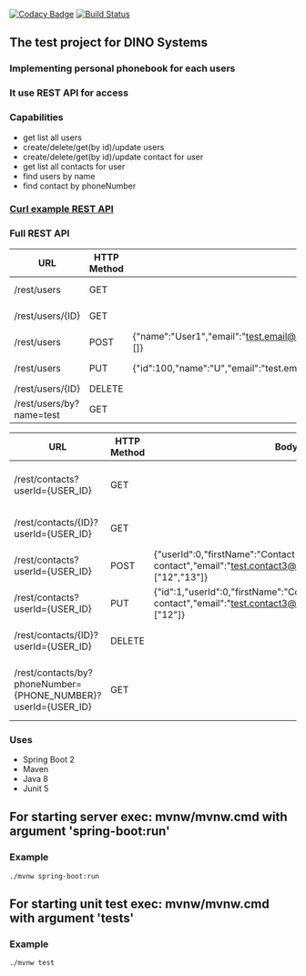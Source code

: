 [![Codacy Badge](https://api.codacy.com/project/badge/Grade/a21ba405634c43c78f9aeabc165b0927)](https://www.codacy.com/manual/WitalijBukatkin/PhoneBook?utm_source=github.com&amp;utm_medium=referral&amp;utm_content=WitalijBukatkin/PhoneBook&amp;utm_campaign=Badge_Grade)
[![Build Status](https://travis-ci.org/WitalijBukatkin/PhoneBook.svg?branch=master)](https://travis-ci.org/WitalijBukatkin/PhoneBook)

## The test project for DINO Systems
### Implementing personal phonebook for each users
### It use REST API for access

### Capabilities
- get list all users
- create/delete/get(by id)/update users
- create/delete/get(by id)/update contact for user
- get list all contacts for user
- find users by name
- find contact by phoneNumber

### [Curl example REST API](https://github.com/WitalijBukatkin/PhoneBook/blob/master/curl_rest_tests.md)

### Full REST API
| URL | HTTP Method | Body | Description |
| --- | ---- | ----| --- |
| /rest/users | GET | | Get users list |
| /rest/users/{ID} | GET  | | Get user by id |
| /rest/users |  POST | {"name":"User1","email":"test.email@mail.com","password":"Password","contacts":[]} | Create user |
| /rest/users | PUT | {"id":100,"name":"U","email":"test.em","password":"Passwo","contacts":[]} | Update user |
| /rest/users/{ID} | DELETE | | Delete user |
| /rest/users/by?name=test| GET |  | Find user by name |

| URL | HTTP Method | Body | Description |
| ---  | ---- | ----| --- |
| /rest/contacts?userId={USER_ID} | GET | | Get contacts list for userId|
| /rest/contacts/{ID}?userId={USER_ID}  | GET  | | Get contact for userId by id |
| /rest/contacts?userId={USER_ID} |  POST | {"userId":0,"firstName":"Contact New","secondName":"Test contact","email":"test.contact3@mail.com","phoneNumbers":["12","13"]} | Create contact for userId |
| /rest/contacts?userId={USER_ID}  | PUT | {"id":1,"userId":0,"firstName":"Contact","secondName":"Test contact","email":"test.contact3@mail.com","phoneNumbers":["12"]} | Update contact for userId |
| /rest/contacts/{ID}?userId={USER_ID}  | DELETE | | Delete contact for userId |
| /rest/contacts/by?phoneNumber={PHONE_NUMBER}?userId={USER_ID} | GET |  |Find contact for userId=0 by phone number |

### Uses
- Spring Boot 2
- Maven
- Java 8
- Junit 5

## For starting server exec: mvnw/mvnw.cmd with argument 'spring-boot:run'
### Example
`./mvnw spring-boot:run`

## For starting unit test exec: mvnw/mvnw.cmd with argument 'tests'
### Example
`./mvnw test`